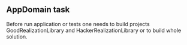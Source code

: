 ﻿## AppDomain task

Before run application or tests one needs to build projects GoodRealizationLibrary and HackerRealizationLibrary or to build whole solution.